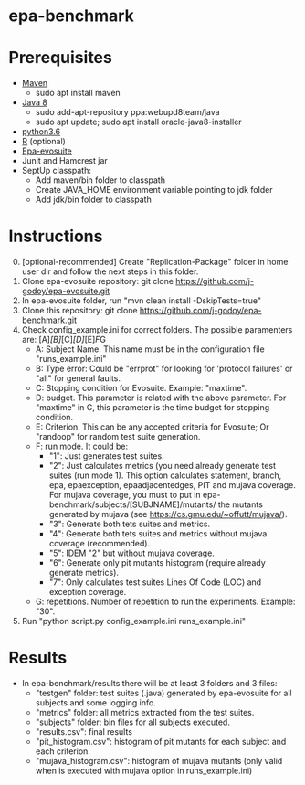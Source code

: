 # epa-benchmark

# Prerequisites
- [Maven](https://maven.apache.org/download.cgi)
	- sudo apt install maven
- [Java 8](https://www.oracle.com/technetwork/java/javase/downloads/jdk8-downloads-2133151.html)
	- sudo add-apt-repository ppa:webupd8team/java
	- sudo apt update; sudo apt install oracle-java8-installer
- [python3.6](https://www.python.org/downloads/release/python-360/)
- [R](https://www.r-project.org/) (optional)
- [Epa-evosuite](https://github.com/j-godoy/epa-evosuite)
- Junit and Hamcrest jar
- SeptUp classpath:
	- Add maven/bin folder to classpath
	- Create JAVA_HOME environment variable pointing to jdk folder
	- Add jdk/bin folder to classpath

# Instructions

0) [optional-recommended] Create "Replication-Package" folder in home user dir and follow the next steps in this folder.
1) Clone epa-evosuite repository: git clone https://github.com/j-godoy/epa-evosuite.git
2) In epa-evosuite folder, run "mvn clean install -DskipTests=true"
3) Clone this repository: git clone https://github.com/j-godoy/epa-benchmark.git
4) Check config_example.ini for correct folders. The possible paramenters are: 
	[A]*[B]*[C]*[D]*[E]*F*G
	- A: Subject Name. This name must be in the configuration file "runs_example.ini"
	- B: Type error: Could be "errprot" for looking for 'protocol failures' or "all" for general faults.
	- C: Stopping condition for Evosuite. Example: "maxtime".
	- D: budget. This parameter is related with the above parameter. For "maxtime" in C, this parameter is the time budget for stopping condition.
	- E: Criterion. This can be any accepted criteria for Evosuite; Or "randoop" for random test suite generation.
	- F: run mode. It could be:
		- "1": Just generates test suites.
		- "2": Just calculates metrics (you need already generate test suites (run mode 1). This option calculates statement, branch, epa, epaexception, epaadjacentedges, PIT and mujava coverage. For mujava coverage, you must to put in epa-benchmark/subjects/[SUBJNAME]/mutants/ the mutants generated by mujava (see https://cs.gmu.edu/~offutt/mujava/).
		- "3": Generate both tets suites and metrics.
		- "4": Generate both tets suites and metrics without mujava coverage (recommended).
		- "5": IDEM "2" but without mujava coverage.
		- "6": Generate only pit mutants histogram (require already generate metrics).
		- "7": Only calculates test suites Lines Of Code (LOC) and exception coverage.
	- G: repetitions. Number of repetition to run the experiments. Example: "30". 
5) Run "python script.py config_example.ini runs_example.ini"

# Results
- In epa-benchmark/results there will be at least 3 folders and 3 files:
  - "testgen" folder: test suites (.java) generated by epa-evosuite for all subjects and some logging info.
  - "metrics" folder: all metrics extracted from the test suites.
  - "subjects" folder: bin files for all subjects executed.
  - "results.csv": final results
  - "pit_histogram.csv": histogram of pit mutants for each subject and each criterion.
  - "mujava_histogram.csv": histogram of mujava mutants (only valid when is executed with mujava option in runs_example.ini)
  
